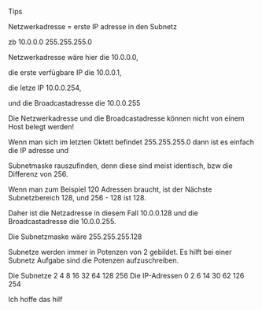 Tips

Netzwerkadresse = erste IP adresse in den Subnetz

zb 10.0.0.0 255.255.255.0 

Netzwerkadresse wäre hier die 10.0.0.0, 

die erste verfügbare IP die 10.0.0.1,

die letze IP 10.0.0.254,

und die Broadcastadresse die 10.0.0.255



Die Netzwerkadresse und die Broadcastadresse können nicht von einem Host belegt werden!

Wenn man sich im letzten Oktett befindet 255.255.255.0 dann ist es einfach die IP adresse und

Subnetmaske rauszufinden, denn diese sind meist identisch, bzw die Differenz von 256.

Wenn man zum Beispiel 120 Adressen braucht, ist der Nächste Subnetzbereich 128, und 256 - 128 ist 128.

Daher ist die Netzadresse in diesem Fall 10.0.0.128 und die Broadcastadresse die 10.0.0.255.

Die Subnetzmaske wäre 255.255.255.128

Subnetze werden immer in Potenzen von 2 gebildet. Es hilft bei einer Subnetz Aufgabe sind die Potenzen aufzuschreiben.

Die Subnetze    2 4 8 16 32 64 128 256
Die IP-Adressen 0 2 6 14 30 62 126 254

Ich hoffe das hilf
